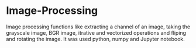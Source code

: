 # Image-Processing
Image processing functions like extracting a channel of an image, taking the grayscale image, BGR image, itrative and vectorized operations and fliping and rotating the image. It was used python, numpy and Jupyter notebook.
